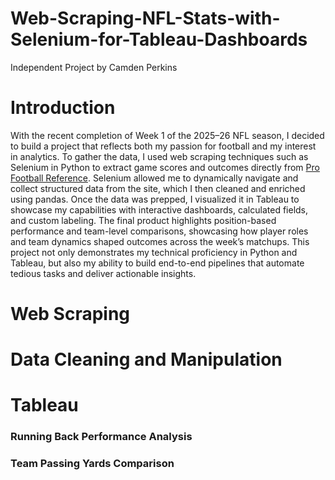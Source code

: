 # Web-Scraping-NFL-Stats-with-Selenium-for-Tableau-Dashboards
Independent Project by Camden Perkins

# Introduction
With the recent completion of Week 1 of the 2025–26 NFL season, I decided to build a project that reflects both my passion for football and my interest in analytics. 
To gather the data, I used web scraping techniques such as Selenium in Python to extract game scores and outcomes directly from [Pro Football Reference](https://www.pro-football-reference.com/). Selenium allowed me to dynamically navigate and collect structured data from the site, which I then cleaned and enriched using pandas.
Once the data was prepped, I visualized it in Tableau to showcase my capabilities with interactive dashboards, calculated fields, and custom labeling. The final product highlights position-based performance and team-level comparisons, showcasing how player roles and team dynamics shaped outcomes across the week’s matchups.
This project not only demonstrates my technical proficiency in Python and Tableau, but also my ability to build end-to-end pipelines that automate tedious tasks and deliver actionable insights.

# Web Scraping

# Data Cleaning and Manipulation

# Tableau
### Running Back Performance Analysis

### Team Passing Yards Comparison
